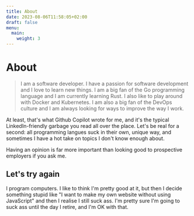 ```yaml
---
title: About
date: 2023-08-06T11:58:05+02:00
draft: false
menu:
  main:
    weight: 3
---
```


# About

> I am a software developer. I have a passion for software development and I love to learn new things. I am a big fan of the Go programming language and I am currently learning Rust. I also like to play around with Docker and Kubernetes. I am also a big fan of the DevOps culture and I am always looking for ways to improve the way I work.

At least, that's what Github Copilot wrote for me, and it's the typical LinkedIn-friendly garbage you read all over the place. Let's be real for a second: all programming langues suck in their own, unique way, and sometimes I have a hot take on topics I don't know enough about. 

Having an opinion is far more important than looking good to prospective employers if you 
ask me.

## Let's try again

I program computers. I like to think I'm pretty good at it, but then I decide something stupid like "I want to make my own website without using JavaScript" and then I realise I still suck ass. I'm pretty sure I'm going to suck ass until the day I retire, and I'm OK with that.
